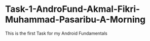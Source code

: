 # Task-1-AndroFund-Akmal-Fikri-Muhammad-Pasaribu-A-Morning
This is the first Task for my Android Fundamentals
